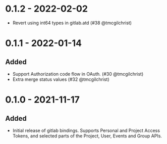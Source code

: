 # 0.1.2 - 2022-02-02

- Revert using int64 types in gitlab.atd (#38 @tmcgilchrist)

# 0.1.1 - 2022-01-14

## Added

- Support Authorization code flow in OAuth. (#30 @tmcgilchrist)
- Extra merge status values (#32 @tmcgilchrist)

# 0.1.0 - 2021-11-17

## Added

- Initial release of gitlab bindings. Supports Personal and Project Access Tokens, and selected
  parts of the Project, User, Events and Group APIs.
